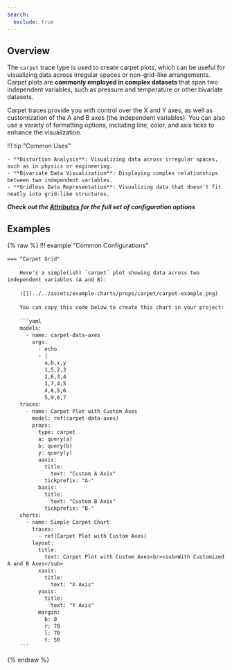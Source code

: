 ```yaml
---
search:
  exclude: true
---
```

<!--start-->
## Overview

The `carpet` trace type is used to create carpet plots, which can be useful for visualizing data across irregular spaces or non-grid-like arrangements. Carpet plots are **commonly employed in complex datasets** that span two independent variables, such as pressure and temperature or other bivariate datasets.

Carpet traces provide you with control over the X and Y axes, as well as customization of the A and B axes (the independent variables). You can also use a variety of formatting options, including line, color, and axis ticks to enhance the visualization.

!!! tip "Common Uses"

    - **Distortion Analysis**: Visualizing data across irregular spaces, such as in physics or engineering.
    - **Bivariate Data Visualization**: Displaying complex relationships between two independent variables.
    - **Gridless Data Representation**: Visualizing data that doesn't fit neatly into grid-like structures.

_**Check out the [Attributes](../configuration/Trace/Props/Carpet/#attributes) for the full set of configuration options**_

## Examples

{% raw %}
!!! example "Common Configurations"

    === "Carpet Grid"

        Here's a simple(ish) `carpet` plot showing data across two independent variables (A and B):

        ![](../../assets/example-charts/props/carpet/carpet-example.png)

        You can copy this code below to create this chart in your project:

        ```yaml
        models:
          - name: carpet-data-axes
            args:
              - echo
              - |
                a,b,x,y
                1,5,2,3
                2,6,3,4
                3,7,4,5
                4,8,5,6
                5,9,6,7
        traces:
          - name: Carpet Plot with Custom Axes
            model: ref(carpet-data-axes)
            props:
              type: carpet
              a: query(a)
              b: query(b)
              y: query(y)
              aaxis:
                title:
                  text: "Custom A Axis"
                tickprefix: "A-"
              baxis:
                title:
                  text: "Custom B Axis"
                tickprefix: "B-"
        charts:
          - name: Simple Carpet Chart
            traces:
              - ref(Carpet Plot with Custom Axes)
            layout:
              title:
                text: Carpet Plot with Custom Axes<br><sub>With Customized A and B Axes</sub>
              xaxis:
                title:
                  text: "X Axis"
              yaxis:
                title:
                  text: "Y Axis"
              margin: 
                b: 0
                r: 70
                l: 70
                t: 50
        ```

{% endraw %}
<!--end-->